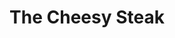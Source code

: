 ---
pid: rs80
title: The Cheesy Steak
location_transcription: South-east Philly
coordinates: "[-75.1745465, 39.9445406]"
zipcode: '30307'
gen_neighborhood: 
neighborhood: 
outside_phl: 'Atlanta GA '
age: '12'
age_range: 6-13
instagram: 
image_file_name: rs_80.jpg
proposal_transcription: A huge cheese steak
topic: Food
topic_summary: 0, 0
type: Other No Form
keywords_other: 
credit: Sam D-W
image_labels: 
twitter: 
facebook: 
permalink: "/monuments/rs80/"
layout: item-page
---